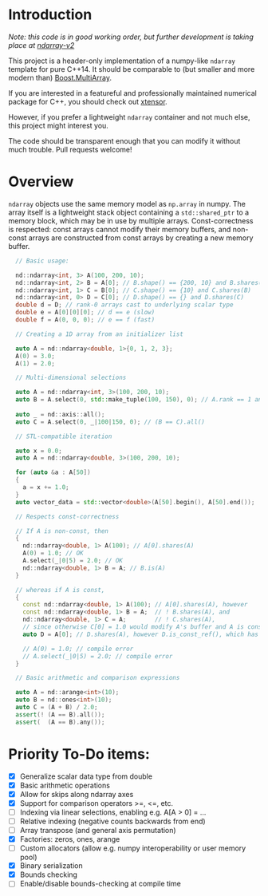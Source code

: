 # Introduction
_Note: this code is in good working order, but further development is taking place at [ndarray-v2](https://github.com/jzrake/ndarray-v2)_

This project is a header-only implementation of a numpy-like `ndarray` template for pure C++14. It should be comparable to (but smaller and more modern than) [Boost.MultiArray](https://www.boost.org/doc/libs/1_68_0/libs/multi_array/doc/index.html).


If you are interested in a featureful and professionally maintained numerical package for C++, you should check out [xtensor](https://github.com/QuantStack/xtensor).


However, if you prefer a lightweight `ndarray` container and not much else, this project might interest you.


The code should be transparent enough that you can modify it without much trouble. Pull requests welcome!


# Overview

`ndarray` objects use the same memory model as `np.array` in numpy. The array itself is a lightweight stack object containing a `std::shared_ptr` to a memory block, which may be in use by multiple arrays. Const-correctness is respected: const arrays cannot modify their memory buffers, and non-const arrays are constructed from const arrays by creating a new memory buffer.


```c++
  // Basic usage:

  nd::ndarray<int, 3> A(100, 200, 10);
  nd::ndarray<int, 2> B = A[0]; // B.shape() == {200, 10} and B.shares(A)
  nd::ndarray<int, 1> C = B[0]; // C.shape() == {10} and C.shares(B)
  nd::ndarray<int, 0> D = C[0]; // D.shape() == {} and D.shares(C)
  double d = D; // rank-0 arrays cast to underlying scalar type
  double e = A[0][0][0]; // d == e (slow)
  double f = A(0, 0, 0); // e == f (fast)
```


```c++
  // Creating a 1D array from an initializer list

  auto A = nd::ndarray<double, 1>{0, 1, 2, 3};
  A(0) = 3.0;
  A(1) = 2.0;
```


```c++
  // Multi-dimensional selections

  auto A = nd::ndarray<int, 3>(100, 200, 10);
  auto B = A.select(0, std::make_tuple(100, 150), 0); // A.rank == 1 and A.shares(B)
  
  auto _ = nd::axis::all();
  auto C = A.select(0, _|100|150, 0); // (B == C).all()
```


```c++
  // STL-compatible iteration

  auto x = 0.0;
  auto A = nd::ndarray<double, 3>(100, 200, 10);

  for (auto &a : A[50])
  {
    a = x += 1.0;
  }
  auto vector_data = std::vector<double>(A[50].begin(), A[50].end());
```


```c++
  // Respects const-correctness

  // If A is non-const, then
  {
    nd::ndarray<double, 1> A(100); // A[0].shares(A)
    A(0) = 1.0; // OK
    A.select(_|0|5) = 2.0; // OK
    nd::ndarray<double, 1> B = A; // B.is(A)
  }

  // whereas if A is const,
  {
    const nd::ndarray<double, 1> A(100); // A[0].shares(A), however
    const nd::ndarray<double, 1> B = A;  // ! B.shares(A), and
    nd::ndarray<double, 1> C = A;        // ! C.shares(A),
    // since otherwise C[0] = 1.0 would modify A's buffer and A is const.
    auto D = A[0]; // D.shares(A), however D.is_const_ref(), which has only const methods.

    // A(0) = 1.0; // compile error
    // A.select(_|0|5) = 2.0; // compile error
  }
```


```c++
  // Basic arithmetic and comparison expressions

  auto A = nd::arange<int>(10);
  auto B = nd::ones<int>(10);
  auto C = (A + B) / 2.0;
  assert(! (A == B).all());
  assert(  (A == B).any());
```


# Priority To-Do items:
- [x] Generalize scalar data type from double
- [x] Basic arithmetic operations
- [x] Allow for skips along ndarray axes
- [x] Support for comparison operators >=, <=, etc.
- [ ] Indexing via linear selections, enabling e.g. A[A > 0] = ...
- [ ] Relative indexing (negative counts backwards from end)
- [ ] Array transpose (and general axis permutation)
- [x] Factories: zeros, ones, arange
- [ ] Custom allocators (allow e.g. numpy interoperability or user memory pool)
- [x] Binary serialization
- [x] Bounds checking
- [ ] Enable/disable bounds-checking at compile time
